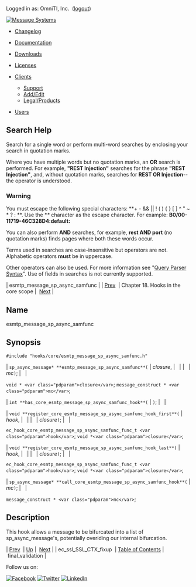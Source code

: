 Logged in as: OmniTI, Inc.  ([logout](https://support.messagesystems.com/logout.php))

[![Message Systems](https://support.messagesystems.com/images/ms-white205.png)](https://support.messagesystems.com/start.php) 

*   [Changelog](https://support.messagesystems.com/start.php?show=changelog)
*   [Documentation](https://support.messagesystems.com/docs/)
*   [Downloads](https://support.messagesystems.com/start.php)

*   [Licenses](https://support.messagesystems.com/license_summary.php)
*   <a href="">Clients</a>
    *   [Support](https://support.messagesystems.com/cs.php)
    *   [Add/Edit](https://support.messagesystems.com/edit_client.php)
    *   [Legal/Products](https://support.messagesystems.com/edit_products.php)
*   [Users](https://support.messagesystems.com/edit_customer.php)

## Search Help

Search for a single word or perform multi-word searches by enclosing your search in quotation marks.

Where you have multiple words but no quotation marks, an **OR** search is performed. For example, **"REST Injection"** searches for the phrase **"REST Injection"**, and, without quotation marks, searches for **REST OR Injection**--the operator is understood.

### Warning

You must escape the following special characters: **+ - && || ! ( ) { } [ ] ^ " ~ * ? : \**. Use the **\** character as the escape character. For example: **B0/00-11719-46C328D4\:default\:**

You can also perform **AND** searches, for example, **rest AND port** (no quotation marks) finds pages where both these words occur.

Terms used in searches are case-insensitive but operators are not. Alphabetic operators **must** be in uppercase.

Other operators can also be used. For more information see "[Query Parser Syntax](https://lucene.apache.org/core/old_versioned_docs/versions/3_0_0/queryparsersyntax.html)". Use of fields in searches is not currently supported.

| esmtp_message_sp_async_samfunc |
| [Prev](extending.hooks.core.ec_ssl_SSL_CTX_fixup.php)  | Chapter 18. Hooks in the core scope |  [Next](extending.hooks.core.final_validation.php) |

<a name="extending.hooks.core.esmtp_message_sp_async_samfunc"></a>
## Name

esmtp_message_sp_async_samfunc

## Synopsis

`#include "hooks/core/esmtp_message_sp_async_samfunc.h"`

| `sp_async_message* **esmtp_message_sp_async_samfunc**(` | <var class="pdparam">closure</var>, |   |
|   | <var class="pdparam">mc</var>`)`; |   |

`void * <var class="pdparam">closure</var>`;
`message_construct * <var class="pdparam">mc</var>`;

| `int **has_core_esmtp_message_sp_async_samfunc_hook**(` | `)`; |   |

| `void **register_core_esmtp_message_sp_async_samfunc_hook_first**(` | <var class="pdparam">hook</var>, |   |
|   | <var class="pdparam">closure</var>`)`; |   |

`ec_hook_core_esmtp_message_sp_async_samfunc_func_t <var class="pdparam">hook</var>`;
`void *<var class="pdparam">closure</var>`;

| `void **register_core_esmtp_message_sp_async_samfunc_hook_last**(` | <var class="pdparam">hook</var>, |   |
|   | <var class="pdparam">closure</var>`)`; |   |

`ec_hook_core_esmtp_message_sp_async_samfunc_func_t <var class="pdparam">hook</var>`;
`void *<var class="pdparam">closure</var>`;

| `sp_async_message* **call_core_esmtp_message_sp_async_samfunc_hook**(` | <var class="pdparam">mc</var>`)`; |   |

`message_construct * <var class="pdparam">mc</var>`;<a name="idp21144544"></a>
## Description

This hook allows a message to be bifurcated into a list of sp_async_message's, potentially overiding our internal bifurcation.

| [Prev](extending.hooks.core.ec_ssl_SSL_CTX_fixup.php)  | [Up](extending.hooks.core.php) |  [Next](extending.hooks.core.final_validation.php) |
| ec_ssl_SSL_CTX_fixup  | [Table of Contents](index.php) |  final_validation |

Follow us on:

[![Facebook](https://support.messagesystems.com/images/icon-facebook.png)](http://www.facebook.com/messagesystems) [![Twitter](https://support.messagesystems.com/images/icon-twitter.png)](http://twitter.com/#!/MessageSystems) [![LinkedIn](https://support.messagesystems.com/images/icon-linkedin.png)](http://www.linkedin.com/company/message-systems)